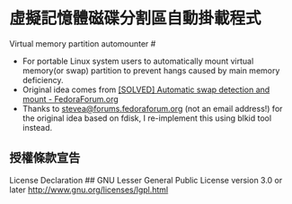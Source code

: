 # 虛擬記憶體磁碟分割區自動掛載程式  
Virtual memory partition automounter #

 * For portable Linux system users to automatically mount virtual memory(or swap) partition to prevent hangs caused by main memory deficiency.
 * Original idea comes from [\[SOLVED\] Automatic swap detection and mount - FedoraForum.org](http://forums.fedoraforum.org/showthread.php?t=264801)
 * Thanks to stevea@forums.fedoraforum.org (not an email address!) for the original idea based on fdisk, I re-implement this using blkid tool instead.

## 授權條款宣告  
   License Declaration ##
  GNU Lesser General Public License version 3.0 or later
  http://www.gnu.org/licenses/lgpl.html